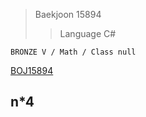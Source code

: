 >Baekjoon 15894
>>Language C#

```BRONZE V / Math / Class null```

[BOJ15894](https://www.acmicpc.net/problem/15894)<br>
<h2>n*4</h2>

<h4></h4>